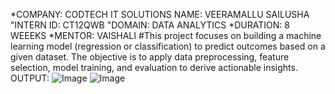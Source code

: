 *COMPANY: CODTECH IT SOLUTIONS
NAME: VEERAMALLU SAILUSHA
"INTERN ID: CT12QWB
"DOMAIN: DATA ANALYTICS
*DURATION: 8 WEEEKS
*MENTOR: VAISHALI
#This project focuses on building a machine learning model (regression or classification) to predict outcomes based on a given dataset. The objective is to apply data preprocessing, feature selection, model training, and evaluation to derive actionable insights.
OUTPUT:
![Image](https://github.com/user-attachments/assets/27446000-a1e1-4d62-b950-ec1a270f23d1)
![Image](https://github.com/user-attachments/assets/1f992d8d-6bac-437f-b60e-fc35132d9b54)
